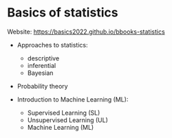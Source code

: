 # Basics of statistics

Website: https://basics2022.github.io/bbooks-statistics

- Approaches to statistics:
  - descriptive
  - inferential
  - Bayesian

- Probability theory

- Introduction to Machine Learning (ML):
  - Supervised Learning (SL)
  - Unsupervised Learning (UL)
  - Machine Learning (ML)


